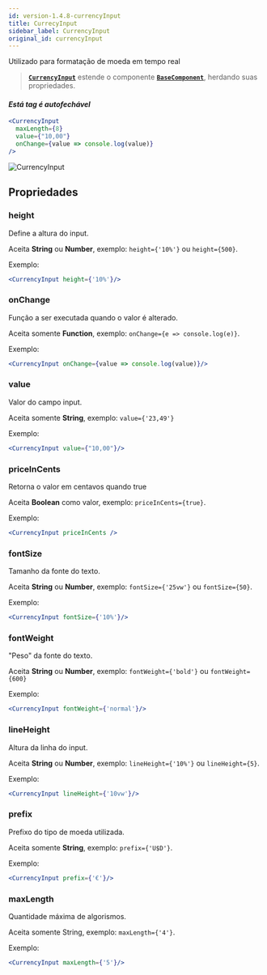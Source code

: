 ```yaml
---
id: version-1.4.8-currencyInput
title: CurrecyInput
sidebar_label: CurrencyInput
original_id: currencyInput
---
```


Utilizado para formatação de moeda em tempo real

>  [**`CurrencyInput`**]() estende o componente [**`BaseComponent`**](components_base.md), herdando suas propriedades.

#### *Está tag é autofechável*

```jsx
<CurrencyInput
  maxLength={8}
  value={"10,00"}
  onChange={value => console.log(value)}
/>
```

![CurrencyInput](assets/old_versions/currencyInput.png)


## Propriedades


### height

Define a altura do input.<br>

Aceita **String** ou **Number**, exemplo: ```height={'10%'}``` ou ```height={500}```.

Exemplo:
```jsx harmony
<CurrencyInput height={'10%'}/>
```

### onChange

Função a ser executada quando o valor é alterado.<br>

Aceita somente **Function**, exemplo: ```onChange={e => console.log(e)}```.

Exemplo:
```jsx harmony
<CurrencyInput onChange={value => console.log(value)}/>
```

### value

Valor do campo input.<br>

Aceita somente **String**, exemplo: ```value={'23,49'}```
<br>

Exemplo:
```jsx harmony
<CurrencyInput value={"10,00"}/>
```

### priceInCents

Retorna o valor em centavos quando true

Aceita **Boolean** como valor, exemplo: ```priceInCents={true}```.

Exemplo:
```jsx harmony
<CurrencyInput priceInCents />
```

### fontSize

Tamanho da fonte do texto.<br>

Aceita **String** ou **Number**, exemplo: ```fontSize={'25vw'}``` ou  ```fontSize={50}```.

Exemplo:
```jsx harmony
<CurrencyInput fontSize={'10%'}/>
```

### fontWeight

"Peso" da fonte do texto.<br>

Aceita **String** ou **Number**, exemplo: ```fontWeight={'bold'}``` ou  ```fontWeight={600}```

Exemplo:
```jsx harmony
<CurrencyInput fontWeight={'normal'}/>
```

### lineHeight

Altura da linha do input.<br>

Aceita **String** ou **Number**, exemplo: ```lineHeight={'10%'}``` ou  ```lineHeight={5}```.

Exemplo:
```jsx harmony
<CurrencyInput lineHeight={'10vw'}/>
```

### prefix

Prefixo do tipo de moeda utilizada.<br>

Aceita somente **String**, exemplo: ```prefix={'U$D'}```.

Exemplo:
```jsx harmony
<CurrencyInput prefix={'€'}/>
```

### maxLength

Quantidade máxima de algorismos.<br>

Aceita somente String, exemplo: ```maxLength={'4'}```.

Exemplo:
```jsx harmony
<CurrencyInput maxLength={'5'}/>
```
